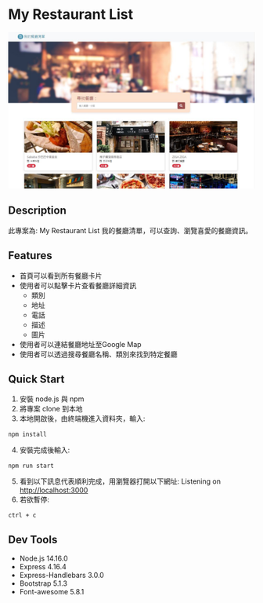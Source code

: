 # My Restaurant List
![Screenshot of My Restaurant List](./public/image/My_Restaurant_List.JPG)

## Description 
此專案為: My Restaurant List 我的餐廳清單，可以查詢、瀏覽喜愛的餐廳資訊。

## Features
* 首頁可以看到所有餐廳卡片
* 使用者可以點擊卡片查看餐廳詳細資訊
   * 類別
   * 地址
   * 電話
   * 描述
   * 圖片
* 使用者可以連結餐廳地址至Google Map
* 使用者可以透過搜尋餐廳名稱、類別來找到特定餐廳

##  Quick Start
1. 安裝 node.js 與 npm
2. 將專案 clone 到本地
3. 本地開啟後，由終端機進入資料夾，輸入:
```
npm install
```
4. 安裝完成後輸入:
```
npm run start
```
5. 看到以下訊息代表順利完成，用瀏覽器打開以下網址:
     Listening on [http://localhost:3000](http://localhost:3000)
6. 若欲暫停:
```
ctrl + c
```

## Dev Tools
  * Node.js 14.16.0
  * Express 4.16.4
  * Express-Handlebars 3.0.0
  * Bootstrap 5.1.3
  * Font-awesome 5.8.1




  





